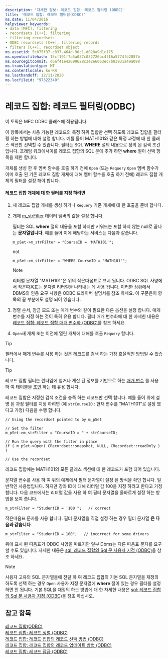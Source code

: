 ```yaml
---
description: '자세한 정보: 레코드 집합: 레코드 필터링 (ODBC)'
title: '레코드 집합: 레코드 필터링(ODBC)'
ms.date: 11/04/2016
helpviewer_keywords:
- data [MFC], filtering
- recordsets [C++], filtering
- filtering recordsets
- ODBC recordsets [C++], filtering records
- filters [C++], recordset object
ms.assetid: 5c075f37-c837-464d-90c1-d028a9d1c175
ms.openlocfilehash: 15cf191f7a5a037c032726bc4f16a5774fb2857b
ms.sourcegitcommit: d6af41e42699628c3e2e6063ec7b03931a49a098
ms.translationtype: MT
ms.contentlocale: ko-KR
ms.lasthandoff: 12/11/2020
ms.locfileid: "97322340"
---
```

# <a name="recordset-filtering-records-odbc"></a>레코드 집합: 레코드 필터링(ODBC)

이 토픽은 MFC ODBC 클래스에 적용됩니다.

이 항목에서는 사용 가능한 레코드의 특정 하위 집합만 선택 하도록 레코드 집합을 필터링 하는 방법에 대해 설명 합니다. 예를 들어 MATH101와 같은 특정 과정에 대 한 클래스 섹션만 선택할 수 있습니다. 필터는 SQL **WHERE** 절의 내용으로 정의 된 검색 조건입니다. 프레임 워크에서이를 레코드 집합의 SQL 문에 추가 하면 **where** 절이 선택 항목을 제한 합니다.

개체를 생성 한 후 멤버 함수를 호출 하기 전에 `Open` (또는 `Requery` `Open` 멤버 함수가 이미 호출 된 기존 레코드 집합 개체에 대해 멤버 함수를 호출 하기 전에) 레코드 집합 개체의 필터를 설정 해야 합니다.

#### <a name="to-specify-a-filter-for-a-recordset-object"></a>레코드 집합 개체에 대 한 필터를 지정 하려면

1. 새 레코드 집합 개체를 생성 하거나 `Requery` 기존 개체에 대 한 호출을 준비 합니다.

1. 개체 [m_strFilter](../../mfc/reference/crecordset-class.md#m_strfilter) 데이터 멤버의 값을 설정 합니다.

   필터는 SQL **where** 절의 내용을 포함 하지만 키워드는 포함 하지 않는 null로 끝나는 **문자열입니다.** 예를 들어 이에 해당하는 서비스는 다음과 같습니다.

    ```
    m_pSet->m_strFilter = "CourseID = 'MATH101'";
    ```

   not

    ```
    m_pSet->m_strFilter = "WHERE CourseID = 'MATH101'";
    ```

    > [!NOTE]
    >  리터럴 문자열 "MATH101"은 위의 작은따옴표로 표시 됩니다. ODBC SQL 사양에서 작은따옴표는 문자열 리터럴을 나타내는 데 사용 됩니다. 이러한 상황에서 DBMS의 인용 요구 사항은 ODBC 드라이버 설명서를 참조 하세요. 이 구문은이 항목의 끝 부분에도 설명 되어 있습니다.

1. 정렬 순서, 잠금 모드 또는 매개 변수와 같이 필요한 다른 옵션을 설정 합니다. 매개 변수를 지정 하는 것이 특히 유용 합니다. 필터 매개 변수화에 대 한 자세한 내용은 [레코드 집합: 레코드 집합 매개 변수화 (ODBC)](../../data/odbc/recordset-parameterizing-a-recordset-odbc.md)를 참조 하세요.

1. `Open`새 개체 또는 이전에 열린 개체에 대해를 호출 `Requery` 합니다.

> [!TIP]
> 필터에서 매개 변수를 사용 하는 것은 레코드를 검색 하는 가장 효율적인 방법일 수 있습니다.

> [!TIP]
> 레코드 집합 필터는 런타임에 얻거나 계산 된 정보를 기반으로 하는 [매개 변수](../../data/odbc/recordset-parameterizing-a-recordset-odbc.md) 를 사용 하 여 테이블을 [조인](../../data/odbc/recordset-performing-a-join-odbc.md) 하는 데 유용 합니다.

레코드 집합은 지정한 검색 조건을 충족 하는 레코드만 선택 합니다. 예를 들어 위에 설명 된 과정 필터를 지정 하려면 (예 `strCourseID` : 현재 변수를 "MATH101"로 설정 했다고 가정) 다음을 수행 합니다.

```
// Using the recordset pointed to by m_pSet

// Set the filter
m_pSet->m_strFilter = "CourseID = " + strCourseID;

// Run the query with the filter in place
if ( m_pSet->Open( CRecordset::snapshot, NULL, CRecordset::readOnly ) )

// Use the recordset
```

레코드 집합에는 MATH101의 모든 클래스 섹션에 대 한 레코드가 포함 되어 있습니다.

문자열 변수를 사용 하 여 위의 예제에서 필터 문자열이 설정 된 방식을 확인 합니다. 일반적인 사용법입니다. 하지만 강좌 ID에 대해 리터럴 값 100을 지정 하려고 한다고 가정 합니다. 다음 코드에서는 리터럴 값을 사용 하 여 필터 문자열을 올바르게 설정 하는 방법을 보여 줍니다.

```
m_strFilter = "StudentID = '100'";   // correct
```

작은따옴표 문자를 사용 합니다. 필터 문자열을 직접 설정 하는 경우 필터 문자열 **은 다음과 같습니다**.

```
m_strFilter = "StudentID = 100";   // incorrect for some drivers
```

위에 표시 된 따옴표가 ODBC 사양을 따르지만 일부 Dbms는 다른 따옴표 문자를 요구할 수도 있습니다. 자세한 내용은 [sql: 레코드 집합의 Sql 문 사용자 지정 (ODBC)](../../data/odbc/sql-customizing-your-recordsets-sql-statement-odbc.md)을 참조 하세요.

> [!NOTE]
> 사용자 고유의 SQL 문자열을에 전달 하 여 레코드 집합의 기본 SQL 문자열을 재정의 하도록 선택 하는 경우 `Open` 사용자 지정 문자열에 **where** 절이 있는 경우 필터를 설정 하면 안 됩니다. 기본 SQL을 재정의 하는 방법에 대 한 자세한 내용은 [sql: 레코드 집합의 Sql 문 사용자 지정 (ODBC)](../../data/odbc/sql-customizing-your-recordsets-sql-statement-odbc.md)을 참조 하십시오.

## <a name="see-also"></a>참고 항목

[레코드 집합(ODBC)](../../data/odbc/recordset-odbc.md)<br/>
[레코드 집합: 레코드 정렬 (ODBC)](../../data/odbc/recordset-sorting-records-odbc.md)<br/>
[레코드 집합: 레코드 집합의 레코드 선택 방법 (ODBC)](../../data/odbc/recordset-how-recordsets-select-records-odbc.md)<br/>
[레코드 집합: 레코드 집합의 레코드 업데이트 방법 (ODBC)](../../data/odbc/recordset-how-recordsets-update-records-odbc.md)<br/>
[레코드 집합: 레코드 잠금 (ODBC)](../../data/odbc/recordset-locking-records-odbc.md)
